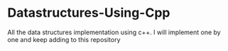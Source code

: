 # Datastructures-Using-Cpp
All the data structures implementation using c++.
I will implement one by one and keep adding to this repository
